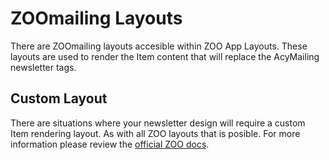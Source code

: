 # ZOOmailing Layouts

There are ZOOmailing layouts accesible within ZOO App Layouts. These layouts are used to render the Item content that will replace the AcyMailing newsletter tags.

## Custom Layout

There are situations where your newsletter design will require a custom Item rendering layout. As with all ZOO layouts that is posible. For more information please review the [official ZOO docs](http://www.yootheme.com/zoo/documentation/developers/create-a-new-layout-with-positions).